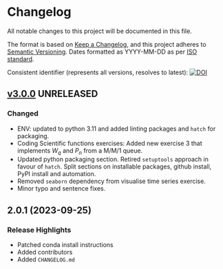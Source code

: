 # Changelog

All notable changes to this project will be documented in this file.

The format is based on [Keep a Changelog](https://keepachangelog.com/en/1.1.0/),
and this project adheres to [Semantic Versioning](https://semver.org/spec/v2.0.0.html). Dates formatted as YYYY-MM-DD as per [ISO standard](https://www.iso.org/iso-8601-date-and-time-format.html).

Consistent identifier (represents all versions, resolves to latest): [![DOI](https://zenodo.org/badge/DOI/10.5281/zenodo.10026326.svg)](https://doi.org/10.5281/zenodo.10026326)

## [v3.0.0]() UNRELEASED

### Changed

* ENV: updated to python 3.11 and added linting packages and `hatch` for packaging.
* Coding Scientific functions exercises: Added new exercise 3 that implements $W_q$ and $P_n$ from a M/M/1 queue.
* Updated python packaging section.  Retired `setuptools` approach in favour of `hatch`. Split sections on installable packages, github install, PyPI install and automation.
* Removed `seaborn` dependency from visualise time series exercise.
* Minor typo and sentence fixes.

###

## 2.0.1 (2023-09-25) 

### Release Highlights

* Patched conda install instructions
* Added contributors
* Added `CHANGELOG.md`
